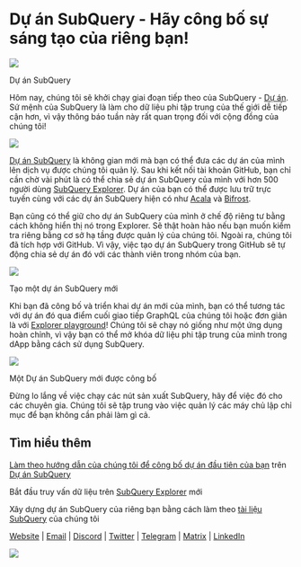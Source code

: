 # Dự án SubQuery - Hãy công bố sự sáng tạo của riêng bạn!

![](https://miro.medium.com/max/1400/0*Jhkt10DyMiptFocJ)

Dự án SubQuery

Hôm nay, chúng tôi sẽ khởi chạy giai đoạn tiếp theo của SubQuery - [Dự án](https://project.subquery.network). Sứ mệnh của SubQuery là làm cho dữ liệu phi tập trung của thế giới dễ tiếp cận hơn, vì vậy thông báo tuần này rất quan trọng đối với cộng đồng của chúng tôi!



![](https://miro.medium.com/max/464/0*FTsLOuy0A4cWEwcp)

[Dự án SubQuery](https://project.subquery.network) là không gian mới mà bạn có thể đưa các dự án của mình lên dịch vụ được chúng tôi quản lý. Sau khi kết nối tài khoản GitHub, bạn chỉ cần chờ vài phút là có thể chia sẻ dự án SubQuery của mình với hơn 500 người dùng [SubQuery Explorer](https://explorer.subquery.network/). Dự án của bạn có thể được lưu trữ trực tuyến cùng với các dự án SubQuery hiện có như [Acala](https://explorer.subquery.network/subquery/OnFinality-io/acala-subql) và [Bifrost](https://explorer.subquery.network/subquery/bifrost-finance/subql).

Bạn cũng có thể giữ cho dự án SubQuery của mình ở chế độ riêng tư bằng cách không hiển thị nó trong Explorer. Sẽ thật hoàn hảo nếu bạn muốn kiểm tra riêng bằng cơ sở hạ tầng được quản lý của chúng tôi. Ngoài ra, chúng tôi đã tích hợp với GitHub. Vì vậy, việc tạo dự án SubQuery trong GitHub sẽ tự động chia sẻ dự án đó với các thành viên trong nhóm của bạn.



![](https://miro.medium.com/max/1400/1*IupCbHA6aaal26sYbK-Hbw.png)

Tạo một dự án SubQuery mới

Khi bạn đã công bố và triển khai dự án mới của mình, bạn có thể tương tác với dự án đó qua điểm cuối giao tiếp GraphQL của chúng tôi hoặc đơn giản là với [Explorer playground](https://explorer.subquery.network/)! Chúng tôi sẽ chạy nó giống như một ứng dụng hoàn chỉnh, vì vậy bạn có thể mở khóa dữ liệu phi tập trung của mình trong dApp bằng cách sử dụng SubQuery.



![](https://miro.medium.com/max/1400/1*Re6uHuy05UzWttfWQBM6hg.png)

Một Dự án SubQuery mới được công bố

Đừng lo lắng về việc chạy các nút sản xuất SubQuery, hãy để việc đó cho các chuyên gia. Chúng tôi sẽ tập trung vào việc quản lý các máy chủ lập chỉ mục để bạn không cần phải làm gì cả.

## Tìm hiểu thêm

[Làm theo hướng dẫn của chúng tôi để công bố dự án đầu tiên của bạn](https://doc.subquery.network/publish/publish.html) trên [Dự án SubQuery](https://project.subquery.network)

Bắt đầu truy vấn dữ liệu trên [SubQuery Explorer](https://explorer.subquery.network/) mới

Xây dựng dự án SubQuery của riêng bạn bằng cách làm theo [tài liệu SubQuery](https://doc.subquery.network/) của chúng tôi

[Website](https://subquery.network/) | [Email](mailto:hello@subquery.network) | [Discord](https://discord.com/invite/78zg8aBSMG) | [Twitter](https://twitter.com/subquerynetwork) | [Telegram](https://t.me/subquerynetwork) | [Matrix](https://matrix.to/#/#subquery:matrix.org) | [LinkedIn](https://www.linkedin.com/company/subquery)

![](https://miro.medium.com/max/1400/0*4Yetj66AO5gHV2rt)